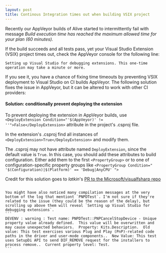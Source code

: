 ```yaml
---
layout: post
title: Continous Integration times out when building VSIX project
---
```


Recently our AppVeyor builds of Alive started to intermittently fail with message *Build execution time has reached the maximum allowed time for your plan (60 minutes).*

If the build succeeds and all tests pass, yet your Visual Studio Extension (VSIX) project times out, check the AppVeyor console for the following line:
```
Setting up Visual Studio for debugging extensions. This one-time operation may take a minute or more.
```
If you see it, you have a chance of fixing time timeouts by preventing VSIX deployment to Visual Studio on CI builds AppVeyor. The following solution fixes the issue in AppVeyor, but it can be altered to work with other CI providers:

#### Solution: conditionally prevent deploying the extension 

To prevent deploying the extension in AppVeyor builds, use `<DeployExtension Condition="'$(AppVeyor)' != ''">False</DeployExtension>` attribute in the project's .csproj file.

In the extension's .csproj find all instances of `<DeployExtension>True</DeployExtension>` and modify them. 

The .csproj may not have attribute named `DeployExtension`, since the default value is `True`. In this case, you should add these attributes to build configuration. Either add them to the first `<PropertyGroup>` or to one of configuration-specific property groups like `<PropertyGroup Condition=" '$(Configuration)|$(Platform)' == 'Debug|AnyCPU' ">`


Credit for this solution goes to *latkin*'s [PR to the Microsoft/visualfsharp repo](https://github.com/Microsoft/visualfsharp/pull/301/files)

~~~

You might have also noticed many compilation messages at the very bottom of the log that mentiont `PNPDTest`. I'm not sure if they're related to the issue (they could be the reason of the delay), but scrolling up above them will reveal `Setting up Visual Studio for debugging extensions`.
```
DEVENV : warning : Test name: PNPDTest::PNPCancelStopDevice - Unique property value already defined.  This value will be overwritten and may cause unexpected behaviors.  Property: Kits.Description.  Old value: This test exercises various Plug and Play (PnP)-related code paths in the driver and user-mode components..  New Value: This test uses SetupDi API to send DIF_REMOVE request for the installers to process remove..  Current property level: Test.
```
